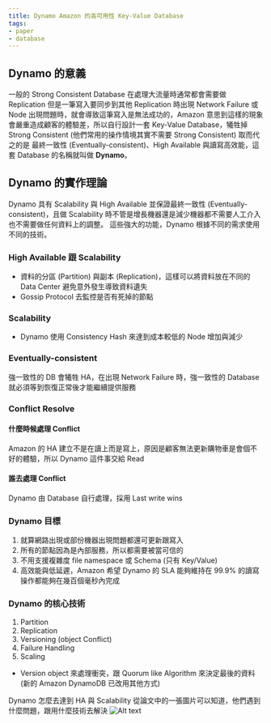 ```yaml
---
title: Dynamo Amazon 的高可用性 Key-Value Database
tags:
- paper
- database
---
```


## Dynamo 的意義

一般的 Strong Consistent Database 在處理大流量時通常都會需要做 Replication 但是一筆寫入要同步到其他 Replication 時出現 Network Failure 或 Node 出現問題時，就會導致這筆寫入是無法成功的，Amazon 意思到這樣的現象會嚴重造成顧客的體驗差，所以自行設計一套 Key-Value Database，犧牲掉 Strong Consistent (他們常用的操作情境其實不需要 Strong Consistent) 取而代之的是 最終一致性 (Eventually-consistent)、High Available 與讀寫高效能，這套 Database 的名稱就叫做 **Dynamo**。

## Dynamo 的實作理論

Dynamo 具有 Scalability 與 High Available 並保證最終一致性 (Eventually-consistent)，且做 Scalability 時不管是增長機器還是減少機器都不需要人工介入也不需要做任何資料上的調整。
這些強大的功能，Dynamo 根據不同的需求使用不同的技術。

### High Available 跟 Scalability 

* 資料的分區 (Partition) 與副本 (Replication)，這樣可以將資料放在不同的 Data Center 避免意外發生導致資料遺失
* Gossip Protocol 去監控是否有死掉的節點

### Scalability
    
* Dynamo 使用 Consistency Hash 來達到成本較低的 Node 增加與減少

### Eventually-consistent

強一致性的 DB 會犧牲 HA，在出現 Network Failure 時，強一致性的 Database 就必須等到恢復正常後才能繼續提供服務

### Conflict Resolve

#### 什麼時候處理 Conflict

Amazon 的 HA 建立不是在讀上而是寫上，原因是顧客無法更新購物車是會個不好的體驗，所以 Dynamo 這件事交給 Read

#### 誰去處理 Conflict

Dynamo 由 Database 自行處理，採用 Last write wins

### Dynamo 目標

1. 就算網路出現或部份機器出現問題都還可更新跟寫入
2. 所有的節點因為是內部服務，所以都需要被當可信的
3. 不用支援複雜度 file namespace 或 Schema (只有 Key/Value)
4. 高效能與低延遲，Amazon 希望 Dynamo 的 SLA 能夠維持在 99.9% 的讀寫操作都能夠在幾百個毫秒內完成

### Dynamo 的核心技術

1. Partition
2. Replication
3. Versioning (object Conflict)
4. Failure Handling
5. Scaling

* Version object 來處理衝突，跟 Quorum like Algorithm 來決定最後的資料 (新的 Amazon DynamoDB 已改用其他方式) 


Dynamo 怎麼去達到 HA 與 Scalability 從論文中的一張圖片可以知道，他們遇到什麼問題，跟用什麼技術去解決 
![Alt text](tech_summary.png)